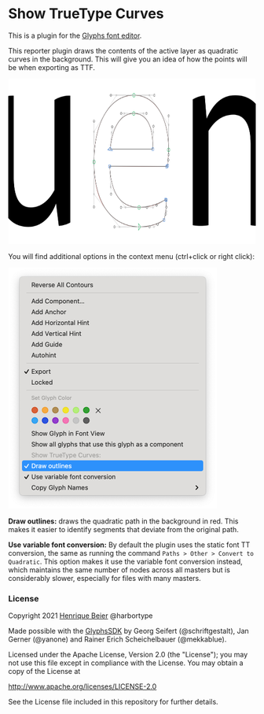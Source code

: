 # Show TrueType Curves

This is a plugin for the [Glyphs font editor](https://glyphsapp.com/).  

This reporter plugin draws the contents of the active layer as quadratic curves in the background. This will give you an idea of how the points will be when exporting as TTF.

<img src="images/showTrueTypeCurves2.png" width="720" height="336">

You will find additional options in the context menu (ctrl+click or right click):

<img src="images/contextMenu.png" width="425" height="490">

**Draw outlines:** draws the quadratic path in the background in red. This makes it easier to identify segments that deviate from the original path.

**Use variable font conversion:** By default the plugin uses the static font TT conversion, the same as running the command `Paths > Other > Convert to Quadratic`. This option makes it use the variable font conversion instead, which maintains the same number of nodes across all masters but is considerably slower, especially for files with many masters.

### License

Copyright 2021 [Henrique Beier](https://www.harbortype.com) @harbortype

Made possible with the [GlyphsSDK](https://github.com/schriftgestalt/GlyphsSDK) by Georg Seifert (@schriftgestalt), Jan Gerner (@yanone) and Rainer Erich Scheichelbauer (@mekkablue). 

Licensed under the Apache License, Version 2.0 (the "License"); you may not use this file except in compliance with the License. You may obtain a copy of the License at

http://www.apache.org/licenses/LICENSE-2.0

See the License file included in this repository for further details.